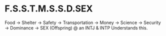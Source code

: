 # F.S.S.T.M.S.S.D.SEX
Food -> Shelter -> Safety -> Transportation -> Money -> Science -> Security -> Dominance -> SEX (Offspring)  @ an INTJ &amp; INTP Understands this.
